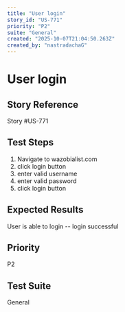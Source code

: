 ```yaml
---
title: "User login"
story_id: "US-771"
priority: "P2"
suite: "General"
created: "2025-10-07T21:04:50.263Z"
created_by: "nastradachaG"
---
```


# User login

## Story Reference
Story #US-771

## Test Steps
1. Navigate to wazobialist.com
2. click login button
3. enter valid username
4. enter valid password
5. click login button

## Expected Results
User is able to login -- login successful

## Priority
P2

## Test Suite
General
